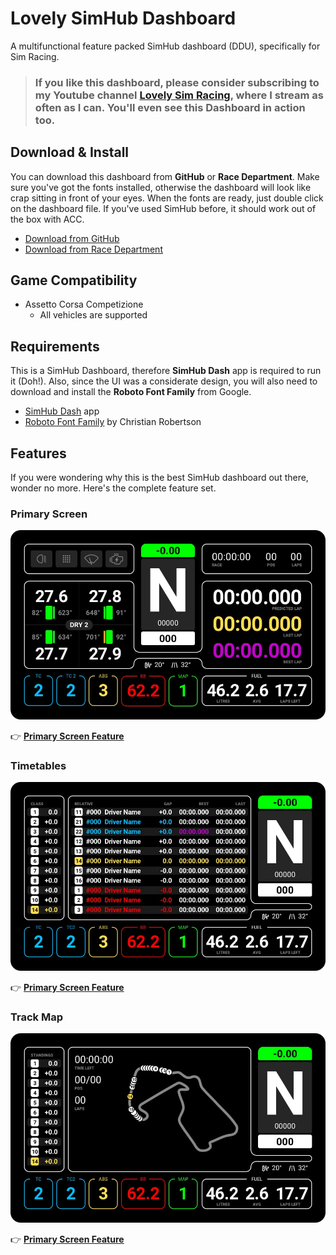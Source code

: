 # Lovely SimHub Dashboard
A multifunctional feature packed SimHub dashboard (DDU), specifically for Sim Racing.

> ### If you like this dashboard, please consider subscribing to my Youtube channel [Lovely Sim Racing](http://j76.me/LSR), where I stream as often as I can. You'll even see this Dashboard in action too.

## Download & Install
You can download this dashboard from **GitHub** or **Race Department**. Make sure you've got the fonts installed, otherwise the dashboard will look like crap sitting in front of your eyes. When the fonts are ready, just double click on the dashboard file. If you've used SimHub before, it should work out of the box with ACC.

* [Download from GitHub]()
* [Download from Race Department]()

## Game Compatibility

* Assetto Corsa Competizione
	* All vehicles are supported

## Requirements
This is a SimHub Dashboard, therefore **SimHub Dash** app is required to run it (Doh!). Also, since the UI was a considerate design, you will also need to download and install the **Roboto Font Family** from Google.

* [SimHub Dash](https://www.simhubdash.com) app
* [Roboto Font Family](https://fonts.google.com/specimen/Roboto) by Christian Robertson

## Features
If you were wondering why this is the best SimHub dashboard out there, wonder no more. Here's the complete feature set.

### Primary Screen
[![Primary Screen](images/primary.jpg)](primary.md)

👉 **[Primary Screen Feature](primary.md)**

### Timetables
[![Timetables](images/AlternateTimetables.jpg)](timetables.md)

👉 **[Primary Screen Feature](timetables.md)**


### Track Map
[![Primary Screen](images/AlternateMap.jpg)](track-map.md)

👉 **[Primary Screen Feature](track-map.md)**